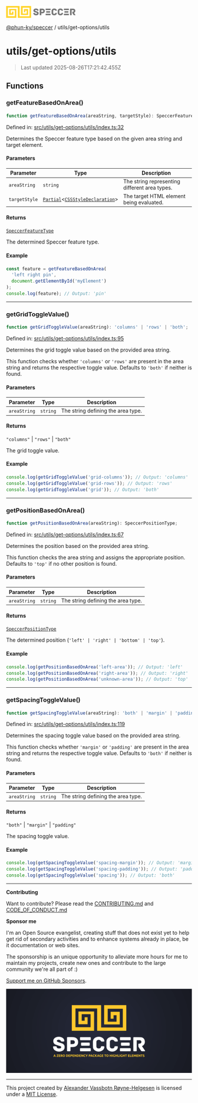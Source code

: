 <div><img alt="SPECCER logo" src="https://raw.githubusercontent.com/phun-ky/speccer/main/public/logo-speccer-horizontal-colored-package.svg?raw=true" style="max-height:32px;"/></div>

[@phun-ky/speccer](../../README.md) / utils/get-options/utils

# utils/get-options/utils

> Last updated 2025-08-26T17:21:42.455Z

## Functions

### getFeatureBasedOnArea()

```ts
function getFeatureBasedOnArea(areaString, targetStyle): SpeccerFeatureType;
```

Defined in:
[src/utils/get-options/utils/index.ts:32](https://github.com/phun-ky/speccer/blob/main/src/utils/get-options/utils/index.ts#L32)

Determines the Speccer feature type based on the given area string and target
element.

#### Parameters

| Parameter     | Type                                                                                                                                                                              | Description                                   |
| ------------- | --------------------------------------------------------------------------------------------------------------------------------------------------------------------------------- | --------------------------------------------- |
| `areaString`  | `string`                                                                                                                                                                          | The string representing different area types. |
| `targetStyle` | [`Partial`](https://www.typescriptlang.org/docs/handbook/utility-types.html#partialtype)<[`CSSStyleDeclaration`](https://developer.mozilla.org/docs/Web/API/CSSStyleDeclaration)> | The target HTML element being evaluated.      |

#### Returns

[`SpeccerFeatureType`](../../types/speccer.md#speccerfeaturetype)

The determined Speccer feature type.

#### Example

```ts
const feature = getFeatureBasedOnArea(
  'left right pin',
  document.getElementById('myElement')
);
console.log(feature); // Output: 'pin'
```

---

### getGridToggleValue()

```ts
function getGridToggleValue(areaString): 'columns' | 'rows' | 'both';
```

Defined in:
[src/utils/get-options/utils/index.ts:95](https://github.com/phun-ky/speccer/blob/main/src/utils/get-options/utils/index.ts#L95)

Determines the grid toggle value based on the provided area string.

This function checks whether `'columns'` or `'rows'` are present in the area
string and returns the respective toggle value. Defaults to `'both'` if neither
is found.

#### Parameters

| Parameter    | Type     | Description                        |
| ------------ | -------- | ---------------------------------- |
| `areaString` | `string` | The string defining the area type. |

#### Returns

`"columns"` | `"rows"` | `"both"`

The grid toggle value.

#### Example

```ts
console.log(getGridToggleValue('grid-columns')); // Output: 'columns'
console.log(getGridToggleValue('grid-rows')); // Output: 'rows'
console.log(getGridToggleValue('grid')); // Output: 'both'
```

---

### getPositionBasedOnArea()

```ts
function getPositionBasedOnArea(areaString): SpeccerPositionType;
```

Defined in:
[src/utils/get-options/utils/index.ts:67](https://github.com/phun-ky/speccer/blob/main/src/utils/get-options/utils/index.ts#L67)

Determines the position based on the provided area string.

This function checks the area string and assigns the appropriate position.
Defaults to `'top'` if no other position is found.

#### Parameters

| Parameter    | Type     | Description                        |
| ------------ | -------- | ---------------------------------- |
| `areaString` | `string` | The string defining the area type. |

#### Returns

[`SpeccerPositionType`](../../types/speccer.md#speccerpositiontype)

The determined position (`'left' | 'right' | 'bottom' | 'top'`).

#### Example

```ts
console.log(getPositionBasedOnArea('left-area')); // Output: 'left'
console.log(getPositionBasedOnArea('right-area')); // Output: 'right'
console.log(getPositionBasedOnArea('unknown-area')); // Output: 'top'
```

---

### getSpacingToggleValue()

```ts
function getSpacingToggleValue(areaString): 'both' | 'margin' | 'padding';
```

Defined in:
[src/utils/get-options/utils/index.ts:119](https://github.com/phun-ky/speccer/blob/main/src/utils/get-options/utils/index.ts#L119)

Determines the spacing toggle value based on the provided area string.

This function checks whether `'margin'` or `'padding'` are present in the area
string and returns the respective toggle value. Defaults to `'both'` if neither
is found.

#### Parameters

| Parameter    | Type     | Description                        |
| ------------ | -------- | ---------------------------------- |
| `areaString` | `string` | The string defining the area type. |

#### Returns

`"both"` | `"margin"` | `"padding"`

The spacing toggle value.

#### Example

```ts
console.log(getSpacingToggleValue('spacing-margin')); // Output: 'margin'
console.log(getSpacingToggleValue('spacing-padding')); // Output: 'padding'
console.log(getSpacingToggleValue('spacing')); // Output: 'both'
```

---

**Contributing**

Want to contribute? Please read the
[CONTRIBUTING.md](https://github.com/phun-ky/speccer/blob/main/CONTRIBUTING.md)
and
[CODE_OF_CONDUCT.md](https://github.com/phun-ky/speccer/blob/main/CODE_OF_CONDUCT.md)

**Sponsor me**

I'm an Open Source evangelist, creating stuff that does not exist yet to help
get rid of secondary activities and to enhance systems already in place, be it
documentation or web sites.

The sponsorship is an unique opportunity to alleviate more hours for me to
maintain my projects, create new ones and contribute to the large community
we're all part of :)

[Support me on GitHub Sponsors](https://github.com/sponsors/phun-ky).

![Speccer banner, with logo and slogan: A zero dependency package to annotate or highlight elements](https://github.com/phun-ky/speccer/blob/main/public/speccer-banner.png?raw=true)

---

This project created by [Alexander Vassbotn Røyne-Helgesen](http://phun-ky.net)
is licensed under a [MIT License](https://choosealicense.com/licenses/mit/).
